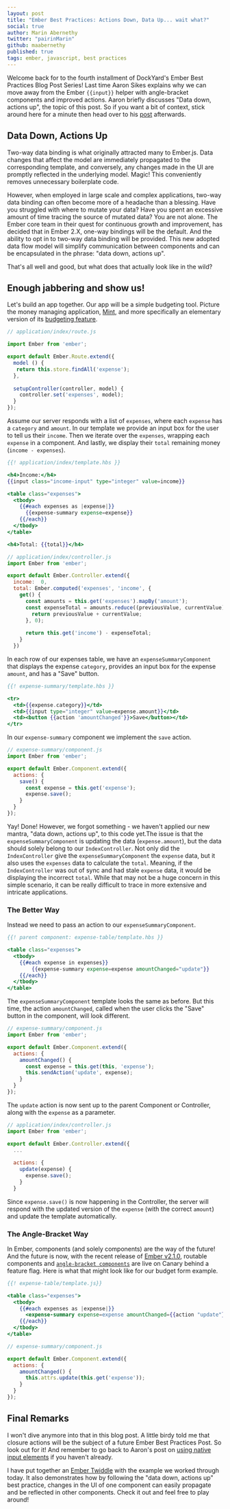 ```yaml
---
layout: post
title: "Ember Best Practices: Actions Down, Data Up... wait what?"
social: true
author: Marin Abernethy
twitter: "pairinMarin"
github: maabernethy
published: true
tags: ember, javascript, best practices
---
```


Welcome back for to the fourth installment of DockYard's Ember Best Practices Blog Post Series! Last time Aaron Sikes explains why we can move away from the Ember `{{input}}` helper with angle-bracket components and improved actions. Aaron briefly discusses "Data down, actions up", the topic of this post. So if you want a bit of context, stick around here for a minute then head over to his [post](https://dockyard.com/blog/2015/10/05/ember-best-practices-using-native-input-elements) afterwards.


## Data Down, Actions Up

Two-way data binding is what originally attracted many to Ember.js. Data changes that affect the model are
immediately propagated to the corresponding template, and conversely, any changes made in the UI are 
promptly reflected in the underlying model. Magic! This conveniently removes unnecessary boilerplate code.

However, when employed in large scale and complex applications, two-way data binding can often become more of a
headache than a blessing. Have you struggled with where to mutate your data? Have you spent an excessive amount of time tracing the source of mutated data? You are not alone. The Ember core team in their quest for continuous growth and improvement, has decided that in Ember 2.X, one-way bindings will be the default. And the ability to opt in to two-way data binding will be provided. This new adopted data flow model will simplify communication between components and can be encapsulated in the phrase: "data down, actions up". 

That's all well and good, but what does that actually look like in the wild? 

## Enough jabbering and show us!

Let's build an app together. Our app will be a simple budgeting tool. Picture the money managing application,
[Mint](https://www.mint.com/), and more specifically an elementary version of its [budgeting feature](https://www.mint.com/how-mint-works/budgets).

```js
// application/index/route.js

import Ember from 'ember';

export default Ember.Route.extend({
  model () {
   return this.store.findAll('expense');
  },
  
  setupController(controller, model) {
    controller.set('expenses', model);
  }
});
```

Assume our server responds with a list of `expenses`, where each `expense` has a `category` and `amount`.
In our template we provide an input box for the user to tell us their `income`. Then we iterate over the `expenses`,
wrapping each `expense` in a component. And lastly, we display their `total` remaining money (`income - expenses`).

```hbs
{{! application/index/template.hbs }}

<h4>Income:</h4> 
{{input class="income-input" type="integer" value=income}}

<table class="expenses">
  <tbody>
    {{#each expenses as |expense|}}
      {{expense-summary expense=expense}}
    {{/each}}
  </tbody>
</table>

<h4>Total: {{total}}</h4>
```

```js
// application/index/controller.js
import Ember from 'ember';

export default Ember.Controller.extend({
  income:  0,
  total: Ember.computed('expenses', 'income', {
    get() {
      const amounts = this.get('expenses').mapBy('amount');
      const expenseTotal = amounts.reduce((previousValue, currentValue) => {
        return previousValue + currentValue;
      }, 0);
      
      return this.get('income') - expenseTotal;
    }
  })
```

In each row of our expenses table, we have an `expenseSummaryComponent` that displays the expense `category`,
provides an input box for the expense `amount`, and has a "Save" button.

```hbs
{{! expense-summary/template.hbs }}

<tr>
  <td>{{expense.category}}</td>
  <td>{{input type="integer" value=expense.amount}}</td>
  <td><button {{action 'amountChanged'}}>Save</button></td>
</tr>
```

In our `expense-summary` component we implement the `save` action.

```js
// expense-summary/component.js
import Ember from 'ember';

export default Ember.Component.extend({
  actions: {
    save() {
      const expense = this.get('expense');
      expense.save();
    }
  }
});
```

Yay! Done! However, we forgot something - we haven't applied our new mantra, "data down, actions up", to this code yet.The issue is that the `expenseSummaryComponent` is updating the data (`expense.amount`), but the data should solely belong to our `IndexController`. Not only did the `IndexController` give the `expenseSummaryComponent` the `expense` data, but it also uses the `expenses` data to calculate the `total`. Meaning, if the `IndexController` was out of sync and had stale `expense` data, it would be displaying the incorrect `total`. While that may not be a huge concern in this simple scenario, it can be really difficult to trace in more extensive and intricate applications.

### The Better Way

Instead we need to pass an action to our `expenseSummaryComponent`.

```hbs
{{! parent component: expense-table/template.hbs }}

<table class="expenses">
  <tbody>
    {{#each expense in expenses}}
    	{{expense-summary expense=expense amountChanged="update"}}
    {{/each}}
  </tbody>
</table>
```

The `expenseSummaryComponent` template looks the same as before. But this time, the action `amountChanged`, called
when the user clicks the "Save" button in the component, will look different. 

```js
// expense-summary/component.js
import Ember from 'ember';

export default Ember.Component.extend({
  actions: {
    amountChanged() {
      const expense = this.get(this, 'expense');
      this.sendAction('update', expense); 
    }
  }
});
```

The `update` action is now sent up to the parent Component or Controller, along with the `expense` as a parameter.

```js
// application/index/controller.js
import Ember from 'ember';

export default Ember.Controller.extend({
  ...
  
  actions: {
    update(expense) {
      expense.save();
    }
  }
```

Since `expense.save()` is now happening in the Controller, the server will respond with the updated
version of the `expense` (with the correct `amount`) and update the template automatically.

### The Angle-Bracket Way

In Ember, components (and solely components) are the way of the future! And the future is now, with the recent
release of [Ember v2.1.0](http://emberjs.com/blog/2015/08/16/ember-2-1-beta-released.html), routable components
and [`angle-bracket components`](https://github.com/emberjs/rfcs/pull/15) are live on Canary behind a feature flag.
Here is what that might look like for our budget form example.

```hbs
{{! expense-table/template.js}}

<table class="expenses">
  <tbody>
    {{#each expenses as |expense|}}
      <expense-summary expense=expense amountChanged={{action "update"}}>
    {{/each}}
  </tbody>
</table>
```

```js
// expense-summary/component.js

export default Ember.Component.extend({
  actions: {
    amountChanged() {
      this.attrs.update(this.get('expense'));
    }
  }
});
```

## Final Remarks

I won't dive anymore into that in this blog post. A little birdy told me that closure actions will be the subject of
a future Ember Best Practices Post. So look out for it! And remember to go back to Aaron's post on [using native input elements](https://dockyard.com/blog/2015/10/05/ember-best-practices-using-native-input-elements) if you haven't already.

I have put together an [Ember Twiddle](http://ember-twiddle.com/fc4760a5e5c475bbabc1) with the example
we worked through today. It also demonstrates how by following the "data down, actions up" best practice,
changes in the UI of one component can easily propagate and be reflected in other components. Check it out and feel
free to play around!
